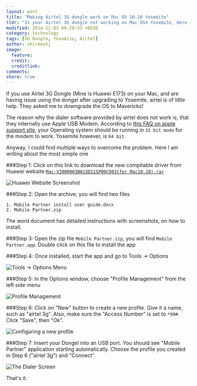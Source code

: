 ```yaml
---
layout: post
title: "Making Airtel 3G dongle work on Mac OS 10.10 Yosemite"
tldr: "Is your Airtel 3G dongle not working on Mac OSX Yosemite, Here is a workaround until Airtel releases an updated dialer."
modified: 2014-12-03 09:29:33 +0530
category: technology
tags: [3G Dongle, Yosemite, Airtel]
author: shireeshj
image:
  feature: 
  credit: 
  creditlink: 
comments: 
share: true
---
```


If you use Airtel 3G Dongle (Mine is Huawei E173) on your Mac, and are having issue using the dongel after upgrading to Yosemite, airtel is of little help. They asked me to downgrade the OS to Mavericks!

The reason why the dialer software provided by airtel does not work is, that they internally use Apple USB Modem. According to [this FAQ on apple support site][2], your Operating system should be running in `32 bit mode` for the modem to work. Yosemite however, is `64 bit`.

Anyway, I could find multiple ways to overcome the problem. Here I am writing about the most simple one


###Step 1: 
Click on this link to download the new compitable driver from Huawei website [`Mac-V200R003B015D11SP00C983(for Mac10.10).rar`][1]

![Huawei Website Screenshot]({{site.baseurl}}/images/airtel3g-yosemite/1-huawei-website.png)

###Step 2: 
Open the archive, you will find two files

    1. Mobile Partner install user guide.docx
    2. Mobile Partner.zip

The word document has detailed instructions with screenshots, on how to install.


###Step 3: 
Open the zip file `Mobile Partner.zip`, you will find `Mobile Partner.app`. Double click on this file to install the app


###Step 4: 
Once installed, start the app and go to Tools -> Options

![Tools -> Options Menu]({{site.baseurl}}/images/airtel3g-yosemite/2-options-menu.png)

###Step 5: 
In the Options window, choose "Profile Management" from the left side menu


![Profile Management]({{site.baseurl}}/images/airtel3g-yosemite/3-options-profile-management.png)


###Step 6: 
Click on "New" button to create a new profile. Give it a name, such as "airtel 3g". Also, make sure the "Access Number" is set to `*99#`. Click "Save", then "Ok".


![Configuring a new profile]({{site.baseurl}}/images/airtel3g-yosemite/4-new-profile-and-access-number.png)


###Step 7: 
Insert your Dongel into an USB port. You should see "Mobile Partner" application starting automatically. Choose the profile you created in Step 6 ("airtel 3g") and "Connect".


![The Dialer Screen]({{site.baseurl}}/images/airtel3g-yosemite/5-dialer-screen.png)


That's it.



[1]: https://consumer.huawei.com/en/support/downloads/detail/index.htm?id=31322
[2]: https://support.apple.com/en-in/HT201833